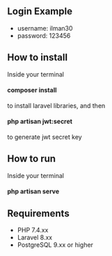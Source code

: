 ## Login Example

- username: ilman30
- password: 123456

## How to install

Inside your terminal

#### composer install
to install laravel libraries, 
and then
#### php artisan jwt:secret
to generate jwt secret key

## How to run

Inside your terminal
#### php artisan serve

## Requirements

- PHP 7.4.xx
- Laravel 8.xx
- PostgreSQL 9.xx or higher
